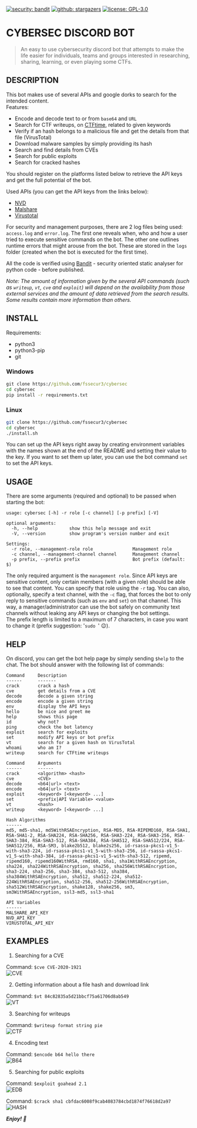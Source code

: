 [![security: bandit](https://img.shields.io/badge/security-bandit-yellow.svg)](https://github.com/PyCQA/bandit)
[![github: stargazers](https://img.shields.io/github/stars/fssecur3/cybersec)](https://github.com/fssecur3/cybersec/stargazers)
[![license: GPL-3.0](https://img.shields.io/github/license/fssecur3/cybersec)](https://github.com/fssecur3/cybersec/blob/main/LICENSE.md)

# CYBERSEC DISCORD BOT

> An easy to use cybersecurity discord bot that attempts to make the life easier for individuals, teams and groups interested in researching, sharing, learning, or even playing some CTFs.

## DESCRIPTION

This bot makes use of several APIs and google dorks to search for the intended content.  
Features:

- Encode and decode text to or from `base64` and `URL`
- Search for CTF writeups, on [CTFtime](https://ctftime.org/), related to given keywords
- Verify if an hash belongs to a malicious file and get the details from that file (VirusTotal)
- Download malware samples by simply providing its hash
- Search and find details from CVEs
- Search for public exploits
- Search for cracked hashes

You should register on the platforms listed below to retrieve the API keys and get the full potential of the bot.

Used APIs (you can get the API keys from the links below):

- [NVD](https://nvd.nist.gov/developers/request-an-api-key)
- [Malshare](https://malshare.com/register.php)
- [Virustotal](https://www.virustotal.com/gui/join-us)

For security and management purposes, there are 2 log files being used: `access.log` and `error.log`. The first one reveals when, who and how a user tried to execute sensitive commands on the bot. The other one outlines runtime errors that might arouse from the bot. These are stored in the `logs` folder (created when the bot is executed for the first time).

All the code is verified using [Bandit](https://github.com/PyCQA/bandit) - security oriented static analyser for python code - before published.

*Note: The amount of information given by the several API commands (such as `writeup`, `vt`, `cve` and `exploit`) will depend on the availability from those external services and the amount of data retrieved from the search results. Some results contain more information than others.*

## INSTALL

Requirements:

- python3
- python3-pip
- git

### Windows

```bat
git clone https://github.com/fssecur3/cybersec
cd cybersec
pip install -r requirements.txt
```

### Linux

```sh
git clone https://github.com/fssecur3/cybersec
cd cybersec
./install.sh
```

You can set up the API keys right away by creating environment variables with the names shown at the end of the README and setting their value to the key. If you want to set them up later, you can use the bot command `set` to set the API keys.

## USAGE

There are some arguments (required and optional) to be passed when starting the bot:

```text
usage: cybersec [-h] -r role [-c channel] [-p prefix] [-V]

optional arguments:
  -h, --help            show this help message and exit
  -V, --version         show program's version number and exit

Settings:
  -r role, --management-role role               Management role
  -c channel, --management-channel channel      Management channel
  -p prefix, --prefix prefix                    Bot prefix (default: $)
```

The only required argument is the `management role`. Since API keys are sensitive content, only certain members (with a given role) should be able to see that content. You can specify that role using the `-r` tag. You can also, optionally, specify a text channel, with the `-c` flag, that forces the bot to only reply to sensitive commands (such as `env` and `set`) on that channel. This way, a manager/administrator can use the bot safely on community text channels without leaking any API keys or changing the bot settings.  
The prefix length is limited to a maximum of 7 characters, in case you want to change it (prefix suggestion: '`sudo `' 😉).

## HELP

On discord, you can get the bot help page by simply sending `$help` to the chat. The bot should answer with the following list of commands:

```text
Command     Description
------      -------
crack       crack a hash
cve         get details from a CVE
decode      decode a given string
encode      encode a given string
env         display the API keys
hello       be nice and greet me
help        shows this page
id          why not?
ping        check the bot latency
exploit     search for exploits
set         modify API keys or bot prefix
vt          search for a given hash on VirusTotal
whoami      who am I?
writeup     search for CTFtime writeups

Command     Arguments
------      ------
crack       <algorithm> <hash>
cve         <CVE>
decode      <b64|url> <text>
encode      <b64|url> <text>
exploit     <keyword> [<keyword> ...]
set         <prefix|API Variable> <value>
vt          <hash>
writeup     <keyword> [<keyword> ...]

Hash Algorithms
------
md5, md5-sha1, md5WithRSAEncryption, RSA-MD5, RSA-RIPEMD160, RSA-SHA1, RSA-SHA1-2, RSA-SHA224, RSA-SHA256, RSA-SHA3-224, RSA-SHA3-256, RSA-SHA3-384, RSA-SHA3-512, RSA-SHA384, RSA-SHA512, RSA-SHA512/224, RSA-SHA512/256, RSA-SM3, blake2b512, blake2s256, id-rsassa-pkcs1-v1_5-with-sha3-224, id-rsassa-pkcs1-v1_5-with-sha3-256, id-rsassa-pkcs1-v1_5-with-sha3-384, id-rsassa-pkcs1-v1_5-with-sha3-512, ripemd, ripemd160, ripemd160WithRSA, rmd160, sha1, sha1WithRSAEncryption, sha224, sha224WithRSAEncryption, sha256, sha256WithRSAEncryption, sha3-224, sha3-256, sha3-384, sha3-512, sha384, sha384WithRSAEncryption, sha512, sha512-224, sha512-224WithRSAEncryption, sha512-256, sha512-256WithRSAEncryption, sha512WithRSAEncryption, shake128, shake256, sm3, sm3WithRSAEncryption, ssl3-md5, ssl3-sha1

API Variables
------
MALSHARE_API_KEY
NVD_API_KEY
VIRUSTOTAL_API_KEY
```

## EXAMPLES

1. Searching for a CVE

Command: `$cve CVE-2020-1921`  
![CVE](img/1.png)

2. Getting information about a file hash and download link

Command: `$vt 84c82835a5d21bbcf75a61706d8ab549`  
![VT](img/2.png)

3. Searching for writeups

Command: `$writeup format string pie`  
![CTF](img/3.png)

4. Encoding text

Command: `$encode b64 hello there`  
![B64](img/4.png)

5. Searching for public exploits

Command: `$exploit goahead 2.1`  
![EDB](img/5.png)

Command: `$crack sha1 cbfdac6008f9cab4083784cbd1874f76618d2a97`
![HASH](img/6.png)

***Enjoy! 🙂***
